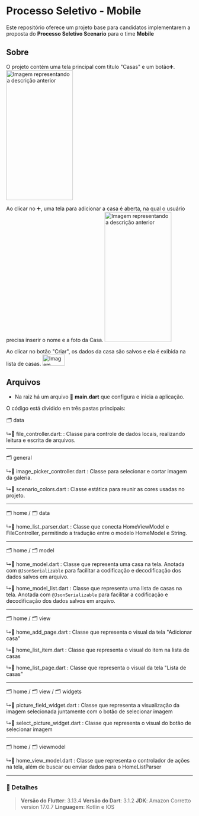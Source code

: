 # Processo Seletivo - Mobile
Este repositório oferece um projeto base para candidatos implementarem a proposta do **Processo Seletivo Scenario** para o time **Mobile**
## Sobre
O projeto contém uma tela principal com título "Casas" e um botão➕.  
<img src="https://drive.google.com/uc?export=view&id=1LTUdJYO-oz2Brv4uxFo-x9oCECKtf9Ix" alt="Imagem representando a descrição anterior" width="180" height="350">


Ao clicar no ➕, uma tela para adicionar a casa é aberta, na qual o usuário precisa inserir o nome e a foto da Casa.
<img src="https://drive.google.com/uc?export=view&id=1I41lze0r5bjpotCVy7jRjwUFYEd-4Ghz" alt="Imagem representando a descrição anterior" width="180" height="350">

Ao clicar no botão "Criar", os dados da casa são salvos e ela é exibida na lista de casas.
<img src="https://drive.google.com/uc?export=view&id=1XhRfAIo0Xep4mXmcMBojmRlOPIy0r2eL" alt="Imagem representando a descrição anterior" width="60" height="30">

## Arquivos
- Na raiz há um arquivo 📂 **main.dart** que configura e inicia a aplicação.

O código está dividido em três pastas principais:

🗂 data

↳📂 file_controller.dart:
: Classe para controle de dados locais, realizando leitura e escrita de arquivos.

---
🗂 general

↳📂 image_picker_controller.dart
: Classe para selecionar e cortar imagem da galeria.

↳📂 scenario_colors.dart
: Classe estática para reunir as cores usadas no projeto.

---
🗂 home / 🗂 data

↳📂 home_list_parser.dart
: Classe que conecta HomeViewModel e FileController, permitindo a tradução entre o modelo HomeModel e String.

---
🗂 home / 🗂 model

↳📂 home_model.dart
: Classe que representa uma casa na tela. Anotada com `@JsonSerializable` para facilitar a codificação e decodificação dos dados salvos em arquivo.


↳📂 home_model_list.dart
: Classe que representa uma lista de casas na tela. Anotada com `@JsonSerializable` para facilitar a codificação e decodificação dos dados salvos em arquivo.

---
🗂 home / 🗂 view
 
↳📂 home_add_page.dart
: Classe que representa o visual da tela "Adicionar casa"

↳📂 home_list_item.dart
: Classe que representa o visual do item na lista de casas

↳📂 home_list_page.dart
: Classe que representa o visual da tela "Lista de casas"

 ---
🗂 home / 🗂 view / 🗂 widgets
  
↳📂 picture_field_widget.dart
: Classe que representa a visualização da imagem selecionada juntamente com o botão de selecionar imagem

↳📂 select_picture_widget.dart
: Classe que representa o visual do botão de selecionar imagem

  ---
🗂 home / 🗂 viewmodel
 
↳📂   home_view_model.dart
: Classe que representa o controlador de ações na tela, além de buscar ou enviar dados para o HomeListParser


  ---

### 📌 Detalhes
> **Versão do Flutter**: 3.13.4
> **Versão do Dart**: 3.1.2
> **JDK**: Amazon Corretto version 17.0.7
> **Linguagem**: Kotlin e IOS

